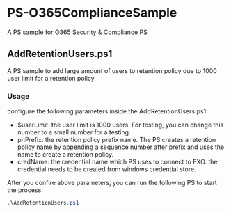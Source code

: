 # PS-O365ComplianceSample
A PS sample for O365 Security &amp; Compliance PS

## AddRetentionUsers.ps1
A PS sample to add large amount of users to retention policy due to 1000 user limit for a retention policy. 

### Usage
configure the following parameters inside the AddRetentionUsers.ps1: 
* $userLimit: the user limit is 1000 users. For testing, you can change this number to a small number for a testing. 
* pnPrefix: the retention policy prefix name. The PS creates a retention policy name by appending a sequence number after prefix and uses the name to create a retention policy. 
* credName: the credential name which PS uses to connect to EXO. the credential needs to be created from windows credential store. 

After you confire above parameters, you can run the following PS to start the process: 

```PowerShell
.\AddRetentionUsers.ps1
```
